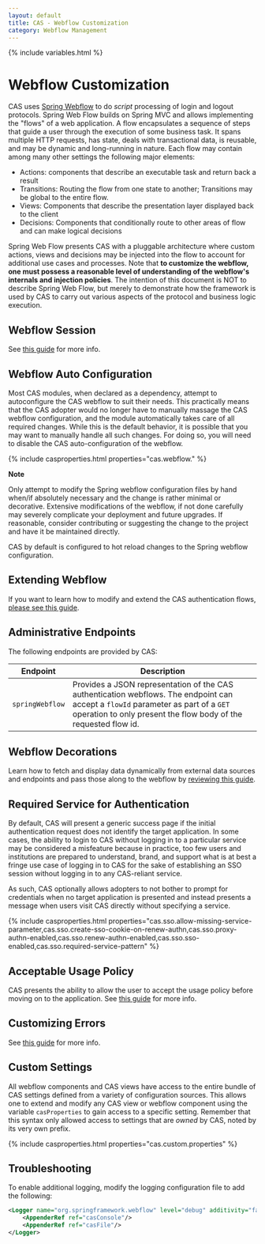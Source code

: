 ```yaml
---
layout: default
title: CAS - Webflow Customization
category: Webflow Management
---
```


{% include variables.html %}

# Webflow Customization

CAS uses [Spring Webflow](http://projects.spring.io/spring-webflow) to do *script* processing of login and logout protocols.
Spring Web Flow builds on Spring MVC and allows implementing the "flows" of a web application. A flow encapsulates a sequence
of steps that guide a user through the execution of some business task. It spans multiple HTTP requests, has state, deals with
 transactional data, is reusable, and may be dynamic and long-running in nature. Each 
flow may contain among many other settings the following major elements:

- Actions: components that describe an executable task and return back a result
- Transitions: Routing the flow from one state to another; Transitions may be global to the entire flow.
- Views: Components that describe the presentation layer displayed back to the client
- Decisions: Components that conditionally route to other areas of flow and can make logical decisions

Spring Web Flow presents CAS with a pluggable architecture where custom actions, views and decisions may be injected into the
flow to account for additional use cases and processes. Note that <strong>to customize the 
webflow, one must possess a reasonable level of understanding of the webflow's internals 
and injection policies</strong>. The intention of this document is NOT to describe 
Spring Web Flow, but merely to demonstrate how the framework is used by CAS to 
carry out various aspects of the protocol and business logic execution.

## Webflow Session

See [this guide](Webflow-Customization-Sessions.html) for more info.

## Webflow Auto Configuration

Most CAS modules, when declared as a dependency, attempt to autoconfigure the CAS webflow to suit their needs.
This practically means that the CAS adopter would no longer have to manually massage the CAS webflow configuration,
and the module automatically takes care of all required changes. While this is the default behavior, it is possible that
you may want to manually handle all such changes. For doing so, you will need to disable the CAS auto-configuration
of the webflow.

{% include casproperties.html properties="cas.webflow." %}


<div class="alert alert-warning"><strong>Note</strong><p>Only attempt to 
modify the Spring webflow configuration files by hand when/if absolutely necessary and the
change is rather minimal or decorative. Extensive modifications of the webflow, if not done carefully
may severely complicate your deployment and future upgrades. If reasonable, consider contributing or
suggesting the change to the project and have it be maintained directly.</p></div>

CAS by default is configured to hot reload changes to the Spring webflow configuration.

## Extending Webflow

If you want to learn how to modify and extend the CAS authentication flows, [please see this guide](Webflow-Customization-Extensions.html).

## Administrative Endpoints

The following endpoints are provided by CAS:
 
| Endpoint                 | Description
|--------------------------|------------------------------------------------
| `springWebflow`          | Provides a JSON representation of the CAS authentication webflows. The endpoint can accept a `flowId` parameter as part of a `GET` operation to only present the flow body of the requested flow id.

## Webflow Decorations

Learn how to fetch and display data dynamically from external data sources and endpoints and pass those along to the webflow by [reviewing this guide](Webflow-Customization-Extensions.html).

## Required Service for Authentication

By default, CAS will present a generic success page if the initial authentication request does not identify
the target application. In some cases, the ability to login to CAS without logging
in to a particular service may be considered a misfeature because in practice, too few users and institutions
are prepared to understand, brand, and support what is at best a fringe use case of logging in to CAS for the
sake of establishing an SSO session without logging in to any CAS-reliant service.

As such, CAS optionally allows adopters to not bother to prompt for credentials when no target application is presented
and instead presents a message when users visit CAS directly without specifying a service.

{% include casproperties.html properties="cas.sso.allow-missing-service-parameter,cas.sso.create-sso-cookie-on-renew-authn,cas.sso.proxy-authn-enabled,cas.sso.renew-authn-enabled,cas.sso.sso-enabled,cas.sso.required-service-pattern" %}

## Acceptable Usage Policy

CAS presents the ability to allow the user to accept the usage policy before moving on to the application.
See [this guide](Webflow-Customization-AUP.html) for more info.

## Customizing Errors

See [this guide](Webflow-Customization-Exceptions.html) for more info.

## Custom Settings

All webflow components and CAS views have access to the entire bundle of CAS settings 
defined from a variety of configuration sources. This allows one to extend and modify 
any CAS view or webflow component using the variable `casProperties` to gain access to 
a specific setting. Remember that this syntax only allowed access to settings 
that are *owned* by CAS, noted by its very own prefix.

{% include casproperties.html properties="cas.custom.properties" %}

## Troubleshooting

To enable additional logging, modify the logging configuration file to add the following:

```xml
<Logger name="org.springframework.webflow" level="debug" additivity="false">
    <AppenderRef ref="casConsole"/>
    <AppenderRef ref="casFile"/>
</Logger>
```

